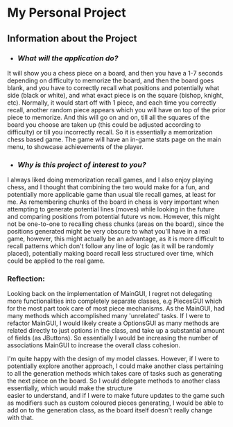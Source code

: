 # My Personal Project

## **Information about the Project** 
- ### ***What will the application do?***
It will show you a chess piece on a board, and then you have a 1-7 seconds depending on difficulty
to memorize the board, and then the board goes blank, and you have to correctly recall what positions and potentially 
what side (black or white), 
and what exact piece is on the square (bishop, knight, etc). Normally, it would start
off with 1 piece, and each time you correctly recall, another  random piece appears which you will have on top of the prior piece to 
memorize. And this will go on and on, till all the squares of the board you choose are taken up (this could be adjusted according to difficulty)
or till you incorrectly recall. 
So it is essentially a memorization chess based game. The game will have an in-game stats page on the main menu, 
to showcase achievements of the player. 


- ### ***Why is this project of interest to you?***
I always liked doing memorization recall games, and I also enjoy playing chess, and I thought
that combining the two would make for a fun, and potentially more applicable game than usual tile recall games, at 
least for me. As remembering chunks of the board in chess is very important when attempting to generate potential lines
(moves) while looking in the future and comparing positions from potential future vs now. However, this might
not be one-to-one to recalling chess chunks (areas on the board), since the positions generated might
be very obscure to what you'll have in a real game, however, this might actually be an advantage, as it is 
more difficult to recall patterns which don't follow any line of logic (as it will be randomly placed), potentially
making board recall less structured over time, which could be applied to the real game.


### Reflection: 

Looking back on the implementation of MainGUI, I regret not delegating more functionalities into completely separate
classes, e.g PiecesGUI which for the most part took care of most piece mechanisms. As the MainGUI, 
had many methods which accomplished many 'unrelated' tasks. If I were to refactor MainGUI, I would likely 
create a OptionsGUI as many methods are related directly to just options in the class, and take up a substantial amount 
of fields (as JButtons). So essentially I would be increasing the number of associations MainGUI to increase the overall 
class cohesion. 

I'm quite happy with the design of my model classes. However, if I were to potentially explore another approach, I could
make another class pertaining to all the generation methods which takes care of tasks such as generating the next piece 
on the board. So I would delegate methods to another class essentially, which would make the structure  
easier to understand, and if I were to make future updates to the game such as modifiers such as custom coloured pieces generating, 
I would be able to add on to the generation class, as the board itself doesn't really change with that. 

